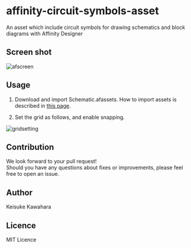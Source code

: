 # affinity-circuit-symbols-asset
An asset which include circuit symbols for drawing schematics and block diagrams with Affinity Designer

## Screen shot

![afscreen](https://user-images.githubusercontent.com/37934321/124695670-9cf13b00-df1e-11eb-945e-ca4a56c5a554.png)

## Usage

1. Download and import Schematic.afassets. How to import assets is described in [this page](https://affinity.help/designer/en-US.lproj/index.html?page=pages/Appendix/importingAssets.html?title=Importing%20assets).

1. Set the grid as follows, and enable snapping.

![gridsetting](https://user-images.githubusercontent.com/37934321/124695947-21dc5480-df1f-11eb-8695-b50e777268e2.png)

## Contribution

We look forward to your pull request!  
Should you have any questions about fixes or improvements, please feel free to open an issue.

## Author

Keisuke Kawahara  

## Licence

MIT Licence
